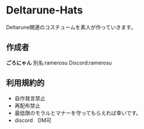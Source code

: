 # Deltarune-Hats
Deltarune関連のコスチュームを素人が作っていきます。
## 作成者
**ごろにゃん**
別名:ramerosu
Discord:ramerosu

## 利用規約的
- 自作発言禁止
- 再配布禁止
- 最低限のモラルとマナーを守ってもらえれば幸いです。
- discord　DM可

